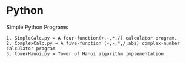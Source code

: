 # Python
Simple Python Programs

    1. SimpleCalc.py = A four-function(+,-,*,/) calculator program.
    2. ComplexCalc.py = A five-function (+,-,*,/,abs) complex-number calculator program
    3. towerHanoi.py = Tower of Hanoi algorithm implementation.
